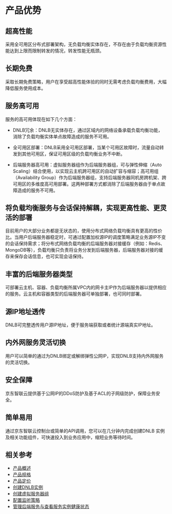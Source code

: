 # 产品优势

## 超高性能
采用全可用区分布式部署架构，无负载均衡实体存在，不存在由于负载均衡资源性能达到上限而限制转发的情况，转发性能无瓶颈。
## 长期免费
采取长期免费策略，用户在享受超高性能体验的同时无需考虑负载均衡费用，大幅降低服务使用成本。
## 服务高可用
服务的高可用体现在如下几个方面：

* DNLB冗余：DNLB无实体存在，通过区域内的网络设备承载负载均衡功能，消除了负载均衡实体单点故障造成的服务不可用。

* 全可用区部署：DNLB采用全可用区部署，当某个可用区故障时，流量自动转发到其他可用区，保证可用区级的负载均衡业务不中断。

* 后端服务器高可用：虚拟服务器组作为后端服务器组，可与弹性伸缩（Auto Scaling）结合使用，以实现云主机跨可用区的自动扩容与缩容；高可用组（Availability Group）作为后端服务器组，支持后端服务器同机房跨机架、跨可用区的多维度高可用部署。这两种部署方式都消除了后端服务器由于单点故障造成的服务不可用。
 
## 将负载均衡服务与会话保持解耦，实现更高性能、更灵活的部署
目前用户的大部分业务都是无状态的，使用分布式网络负载均衡具有更高的性价比。当用户后端服务器稳定时，可通过配置加权源IP的调度策略满足业务源IP不变的会话保持需求；将分布式网络负载均衡的后端服务器对接缓存（例如：Redis、MongoDB等），负载均衡只负责将业务分发到后端服务器，后端服务器对接的缓存来保存会话信息，也可实现会话保持。
## 丰富的后端服务器类型
可部署云主机、容器、负载均衡所属VPC内的网卡主IP作为后端服务器以提供相应的服务。云主机和容器类型的后端服务器可单独部署，也可同时部署。
## 源IP地址透传
DNLB可完整透传用户源IP地址，便于服务端获取或者统计源端真实IP地址。
## 内外网服务灵活切换
用户可以简单的通过为DNLB绑定或解绑弹性公网IP，实现DNLB支持内外网服务的灵活切换。
## 安全保障
京东智联云提供基于公网IP的DDoS防护及基于ACL的子网级防护，保障业务安全。
## 简单易用
通过京东智联云控制台或简单的API调用，您可以在几分钟内完成创建DNLB 实例及相关功能组件，可快速投入到业务应用中，缩短业务等待时间。
## 相关参考

- [产品概述](../Introduction/Product-Overview.md)
- [产品规格](../Introduction/Specifications.md)
- [产品定价](../Pricing/Billing-Overview.md)
- [创建DNLB实例](../Operation-Guide/Create-DNLB-Instance.md)
- [创建虚拟服务器组](../Operation-Guide/TargetGroup-Management.md)
- [配置监听策略](../Operation-Guide/Listener-Management.md)
- [管理后端服务与查看服务实例健康状态](../Operation-Guide/Backend-Management.md)
